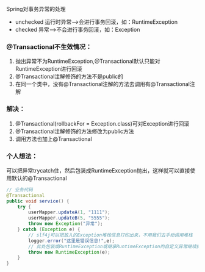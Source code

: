 Spring对事务异常的处理
- unchecked 运行时异常-->会进行事务回滚，如：RuntimeException
- checked 异常-->不会进行事务回滚，如：Exception

### @Transactional不生效情况：
1. 抛出异常不为RuntimeException,@Transactional默认只能对RuntimeException进行回滚
2. @Transactional注解修饰的方法不是public的
3. 在同一个类中，没有@Transactional注解的方法去调用有@Transactional注解

### 解决：
1. @Transactional(rollbackFor = Exception.class)可对Exception进行回滚
2. @Transactional注解修饰的方法修改为public方法
3. 调用方法也加上@Transactional

### 个人想法：
可以把异常trycatch住，然后包装成RuntimeException抛出，这样就可以直接使用默认的@Transactional
```java
// 业务代码
@Transactional
public void service() {
    try {
        userMapper.updateA(1, "1111");
        userMapper.updateB(5, "5555");
        throw new Exception("异常");
    } catch (Exception e) {
        // slf4j可以把放入的Exception堆栈信息打印出来，不用我们去手动调用堆栈
        logger.error("这里是错误信息!",e);
        // 此处包装成RuntimeException或继承RuntimeException的自定义异常继续抛出
        throw new RuntimeException(e);
    }
}
```

     